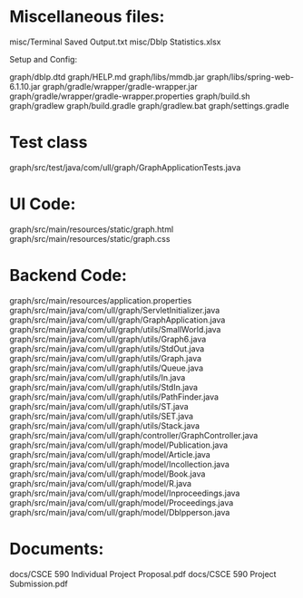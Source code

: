 # Miscellaneous files:

misc/Terminal Saved Output.txt
misc/Dblp Statistics.xlsx

Setup and Config:

graph/dblp.dtd
graph/HELP.md
graph/libs/mmdb.jar
graph/libs/spring-web-6.1.10.jar
graph/gradle/wrapper/gradle-wrapper.jar
graph/gradle/wrapper/gradle-wrapper.properties
graph/build.sh
graph/gradlew
graph/build.gradle
graph/gradlew.bat
graph/settings.gradle

# Test class
graph/src/test/java/com/ull/graph/GraphApplicationTests.java

# UI Code:
graph/src/main/resources/static/graph.html
graph/src/main/resources/static/graph.css

# Backend Code:
graph/src/main/resources/application.properties
graph/src/main/java/com/ull/graph/ServletInitializer.java
graph/src/main/java/com/ull/graph/GraphApplication.java
graph/src/main/java/com/ull/graph/utils/SmallWorld.java
graph/src/main/java/com/ull/graph/utils/Graph6.java
graph/src/main/java/com/ull/graph/utils/StdOut.java
graph/src/main/java/com/ull/graph/utils/Graph.java
graph/src/main/java/com/ull/graph/utils/Queue.java
graph/src/main/java/com/ull/graph/utils/In.java
graph/src/main/java/com/ull/graph/utils/StdIn.java
graph/src/main/java/com/ull/graph/utils/PathFinder.java
graph/src/main/java/com/ull/graph/utils/ST.java
graph/src/main/java/com/ull/graph/utils/SET.java
graph/src/main/java/com/ull/graph/utils/Stack.java
graph/src/main/java/com/ull/graph/controller/GraphController.java
graph/src/main/java/com/ull/graph/model/Publication.java
graph/src/main/java/com/ull/graph/model/Article.java
graph/src/main/java/com/ull/graph/model/Incollection.java
graph/src/main/java/com/ull/graph/model/Book.java
graph/src/main/java/com/ull/graph/model/R.java
graph/src/main/java/com/ull/graph/model/Inproceedings.java
graph/src/main/java/com/ull/graph/model/Proceedings.java
graph/src/main/java/com/ull/graph/model/Dblpperson.java

# Documents:

docs/CSCE 590 Individual Project Proposal.pdf
docs/CSCE 590 Project Submission.pdf

